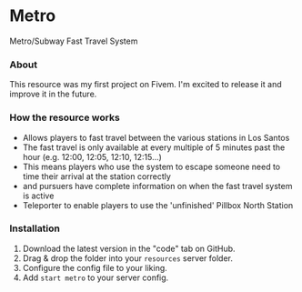 # Metro
Metro/Subway Fast Travel System

### About
This resource was my first project on Fivem. I'm excited to release it and improve it in the future.

### How the resource works
- Allows players to fast travel between the various stations in Los Santos
- The fast travel is only available at every multiple of 5 minutes past the hour (e.g. 12:00, 12:05, 12:10, 12:15...)
- This means players who use the system to escape someone need to time their arrival at the station correctly
- and pursuers have complete information on when the fast travel system is active
- Teleporter to enable players to use the 'unfinished' Pillbox North Station

### Installation
1) Download the latest version in the "code" tab on GitHub.
2) Drag & drop the folder into your `resources` server folder.
3) Configure the config file to your liking.
4) Add `start metro` to your server config.
